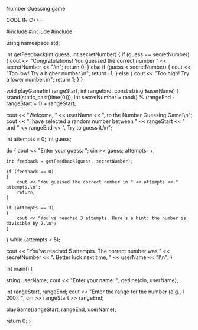 Number Guessing game

CODE IN C++--

#include #include #include

using namespace std;

int getFeedback(int guess, int secretNumber) { if (guess == secretNumber) { cout << "Congratulations! You guessed the correct number " << secretNumber << ".\n"; return 0; } else if (guess < secretNumber) { cout << "Too low! Try a higher number.\n"; return -1; } else { cout << "Too high! Try a lower number.\n"; return 1; } }

void playGame(int rangeStart, int rangeEnd, const string &userName) { srand(static_cast(time(0))); int secretNumber = rand() % (rangeEnd - rangeStart + 1) + rangeStart;

cout << "Welcome, " << userName << ", to the Number Guessing Game!\n";
cout << "I have selected a random number between " << rangeStart << " and " << rangeEnd << ". Try to guess it.\n";

int attempts = 0;
int guess;

do
{
    cout << "Enter your guess: ";
    cin >> guess;
    attempts++;

    int feedback = getFeedback(guess, secretNumber);

    if (feedback == 0)
    {
        cout << "You guessed the correct number in " << attempts << " attempts.\n";
        return;
    }

    if (attempts == 3)
    {
        cout << "You've reached 3 attempts. Here's a hint: the number is divisible by 2.\n";
    }

} while (attempts < 5);

cout << "You've reached 5 attempts. The correct number was " << secretNumber << ". Better luck next time, " << userName << "!\n";
}

int main() {

string userName; cout << "Enter your name: "; getline(cin, userName);

int rangeStart, rangeEnd;
cout << "Enter the range for the number (e.g., 1 200): ";
cin >> rangeStart >> rangeEnd;

playGame(rangeStart, rangeEnd, userName);

return 0;
}

